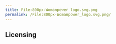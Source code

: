 ```yaml
---
title: File:800px-Womanpower logo.svg.png
permalink: /File:800px-Womanpower_logo.svg.png/
---
```


## Licensing